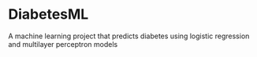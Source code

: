 # DiabetesML
A machine learning project that predicts diabetes using logistic regression and multilayer perceptron models 
